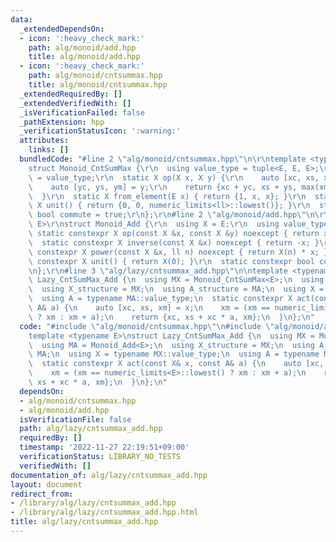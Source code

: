 ```yaml
---
data:
  _extendedDependsOn:
  - icon: ':heavy_check_mark:'
    path: alg/monoid/add.hpp
    title: alg/monoid/add.hpp
  - icon: ':heavy_check_mark:'
    path: alg/monoid/cntsummax.hpp
    title: alg/monoid/cntsummax.hpp
  _extendedRequiredBy: []
  _extendedVerifiedWith: []
  _isVerificationFailed: false
  _pathExtension: hpp
  _verificationStatusIcon: ':warning:'
  attributes:
    links: []
  bundledCode: "#line 2 \"alg/monoid/cntsummax.hpp\"\n\r\ntemplate <typename E>\r\n\
    struct Monoid_CntSumMax {\r\n  using value_type = tuple<E, E, E>;\r\n  using X\
    \ = value_type;\r\n  static X op(X x, X y) {\r\n    auto [xc, xs, xm] = x;\r\n\
    \    auto [yc, ys, ym] = y;\r\n    return {xc + yc, xs + ys, max(xm, ym)};\r\n\
    \  }\r\n  static X from_element(E x) { return {1, x, x}; }\r\n  static constexpr\
    \ X unit() { return {0, 0, numeric_limits<ll>::lowest()}; }\r\n  static constexpr\
    \ bool commute = true;\r\n};\r\n#line 2 \"alg/monoid/add.hpp\"\n\r\ntemplate <typename\
    \ E>\r\nstruct Monoid_Add {\r\n  using X = E;\r\n  using value_type = X;\r\n \
    \ static constexpr X op(const X &x, const X &y) noexcept { return x + y; }\r\n\
    \  static constexpr X inverse(const X &x) noexcept { return -x; }\r\n  static\
    \ constexpr X power(const X &x, ll n) noexcept { return X(n) * x; }\r\n  static\
    \ constexpr X unit() { return X(0); }\r\n  static constexpr bool commute = true;\r\
    \n};\r\n#line 3 \"alg/lazy/cntsummax_add.hpp\"\n\ntemplate <typename E>\nstruct\
    \ Lazy_CntSumMax_Add {\n  using MX = Monoid_CntSumMax<E>;\n  using MA = Monoid_Add<E>;\n\
    \  using X_structure = MX;\n  using A_structure = MA;\n  using X = typename MX::value_type;\n\
    \  using A = typename MA::value_type;\n  static constexpr X act(const X& x, const\
    \ A& a) {\n    auto [xc, xs, xm] = x;\n    xm = (xm == numeric_limits<E>::lowest()\
    \ ? xm : xm + a);\n    return {xc, xs + xc * a, xm};\n  }\n};\n"
  code: "#include \"alg/monoid/cntsummax.hpp\"\n#include \"alg/monoid/add.hpp\"\n\n\
    template <typename E>\nstruct Lazy_CntSumMax_Add {\n  using MX = Monoid_CntSumMax<E>;\n\
    \  using MA = Monoid_Add<E>;\n  using X_structure = MX;\n  using A_structure =\
    \ MA;\n  using X = typename MX::value_type;\n  using A = typename MA::value_type;\n\
    \  static constexpr X act(const X& x, const A& a) {\n    auto [xc, xs, xm] = x;\n\
    \    xm = (xm == numeric_limits<E>::lowest() ? xm : xm + a);\n    return {xc,\
    \ xs + xc * a, xm};\n  }\n};\n"
  dependsOn:
  - alg/monoid/cntsummax.hpp
  - alg/monoid/add.hpp
  isVerificationFile: false
  path: alg/lazy/cntsummax_add.hpp
  requiredBy: []
  timestamp: '2022-11-27 22:19:51+09:00'
  verificationStatus: LIBRARY_NO_TESTS
  verifiedWith: []
documentation_of: alg/lazy/cntsummax_add.hpp
layout: document
redirect_from:
- /library/alg/lazy/cntsummax_add.hpp
- /library/alg/lazy/cntsummax_add.hpp.html
title: alg/lazy/cntsummax_add.hpp
---
```

